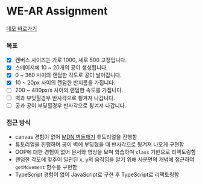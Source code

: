 # WE-AR Assignment

[데모 바로가기](https://indante.github.io/we-ar_assignment/src/canvas.html)

### 목표

- [x] 캔버스 사이즈는 가로 1000, 세로 500 고정입니다.
- [x] 스테이지에 10 ~ 20개의 공이 생성됩니다.
- [x] 0 ~ 360 사이의 랜덤한 각도로 공이 날아갑니다.
- [x] 10 ~ 20px 사이의 랜덤한 반지름을 가집니다.
- [ ] 200 ~ 400px/s 사이의 랜덤한 속도를 가집니다.
- [ ] 벽과 부딪힐경우 반사각으로 튕겨져 나갑니다.
- [ ] 공과 공이 부딪힐경우 반사각으로 튕겨져 나갑니다.

### 접근 방식

- canvas 경험이 없어 [MDN 벽돌깨기](https://developer.mozilla.org/ko/docs/Games/Tutorials/2D_Breakout_game_pure_JavaScript) 튜토리얼을 진행함
- 튜토리얼을 진행하며 공이 벽에 부딪혔을 때 반사각으로 튕겨져 나오게 구현함
- OOP에 대한 경험이 없어 문서와 영상을 보며 학습하며 `class` 기반으로 리팩토링함
- 랜덤한 각도에 맞추어 일관된 x, y의 움직임을 알기 위해 사분면의 개념에 접근하여 `getMovement` 함수를 구현함
- TypeScript 경험이 없어 JavaScript로 구현 후 TypeScript로 리팩토링함
